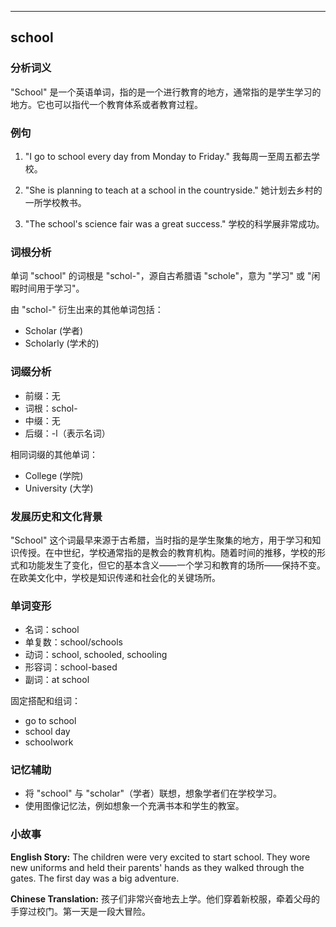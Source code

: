 
---------------
## school
### 分析词义
"School" 是一个英语单词，指的是一个进行教育的地方，通常指的是学生学习的地方。它也可以指代一个教育体系或者教育过程。

### 例句
1. "I go to school every day from Monday to Friday."
   我每周一至周五都去学校。
   
2. "She is planning to teach at a school in the countryside."
   她计划去乡村的一所学校教书。
   
3. "The school's science fair was a great success."
   学校的科学展非常成功。

### 词根分析
单词 "school" 的词根是 "schol-"，源自古希腊语 "schole"，意为 "学习" 或 "闲暇时间用于学习"。

由 "schol-" 衍生出来的其他单词包括：
- Scholar (学者)
- Scholarly (学术的)

### 词缀分析
- 前缀：无
- 词根：schol-
- 中缀：无
- 后缀：-l（表示名词）

相同词缀的其他单词：
- College (学院)
- University (大学)

### 发展历史和文化背景
"School" 这个词最早来源于古希腊，当时指的是学生聚集的地方，用于学习和知识传授。在中世纪，学校通常指的是教会的教育机构。随着时间的推移，学校的形式和功能发生了变化，但它的基本含义——一个学习和教育的场所——保持不变。在欧美文化中，学校是知识传递和社会化的关键场所。

### 单词变形
- 名词：school
- 单复数：school/schools
- 动词：school, schooled, schooling
- 形容词：school-based
- 副词：at school

固定搭配和组词：
- go to school
- school day
- schoolwork

### 记忆辅助
- 将 "school" 与 "scholar"（学者）联想，想象学者们在学校学习。
- 使用图像记忆法，例如想象一个充满书本和学生的教室。

### 小故事
**English Story:**
The children were very excited to start school. They wore new uniforms and held their parents' hands as they walked through the gates. The first day was a big adventure.

**Chinese Translation:**
孩子们非常兴奋地去上学。他们穿着新校服，牵着父母的手穿过校门。第一天是一段大冒险。

